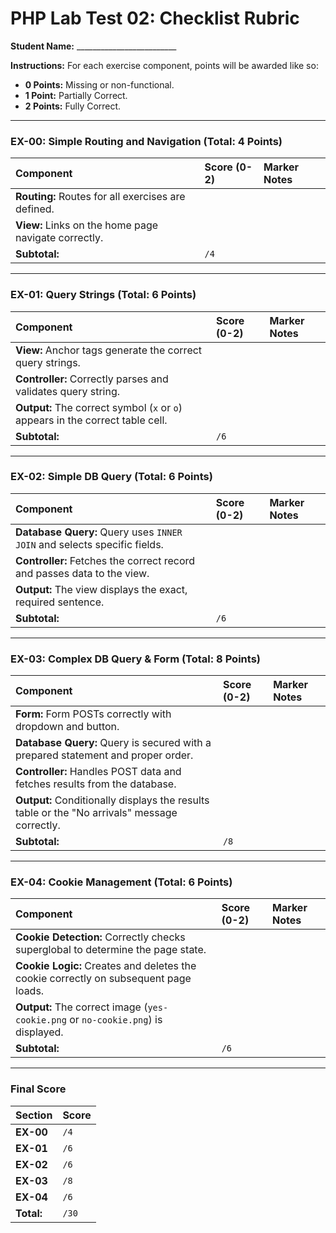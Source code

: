 # PHP Lab Test 02: Checklist Rubric

**Student Name:** _________________________

**Instructions:** For each exercise component, points will be awarded like so:

- **0 Points:** Missing or non-functional.
- **1 Point:** Partially Correct.
- **2 Points:** Fully Correct.

---

### EX-00: Simple Routing and Navigation (Total: 4 Points)

| Component | Score (0-2) | Marker Notes |
| :--- | :--- | :--- |
| **Routing:** Routes for all exercises are defined. | | |
| **View:** Links on the home page navigate correctly. | | |
| **Subtotal:** | `/4` | |

---

### EX-01: Query Strings (Total: 6 Points)

| Component | Score (0-2) | Marker Notes |
| :--- | :--- | :--- |
| **View:** Anchor tags generate the correct query strings. | | |
| **Controller:** Correctly parses and validates query string. | | |
| **Output:** The correct symbol (`x` or `o`) appears in the correct table cell. | | |
| **Subtotal:** | `/6` | |

---

### EX-02: Simple DB Query (Total: 6 Points)

| Component | Score (0-2) | Marker Notes |
| :--- | :--- | :--- |
| **Database Query:** Query uses `INNER JOIN` and selects specific fields. | | |
| **Controller:** Fetches the correct record and passes data to the view. | | |
| **Output:** The view displays the exact, required sentence. | | |
| **Subtotal:** | `/6` | |

---

### EX-03: Complex DB Query & Form (Total: 8 Points)

| Component | Score (0-2) | Marker Notes |
| :--- | :--- | :--- |
| **Form:** Form POSTs correctly with dropdown and button. | | |
| **Database Query:** Query is secured with a prepared statement and proper order. | | |
| **Controller:** Handles POST data and fetches results from the database. | | |
| **Output:** Conditionally displays the results table or the "No arrivals" message correctly. | | |
| **Subtotal:** | `/8` | |

---

### EX-04: Cookie Management (Total: 6 Points)

| Component | Score (0-2) | Marker Notes |
| :--- | :--- | :--- |
| **Cookie Detection:** Correctly checks superglobal to determine the page state. | | |
| **Cookie Logic:** Creates and deletes the cookie correctly on subsequent page loads. | | |
| **Output:** The correct image (`yes-cookie.png` or `no-cookie.png`) is displayed. | | |
| **Subtotal:** | `/6` | |

---

### Final Score

| Section | Score |
| :--- | :--- |
| **EX-00** | `/4` |
| **EX-01** | `/6` |
| **EX-02** | `/6` |
| **EX-03** | `/8` |
| **EX-04** | `/6` |
| **Total:** | `/30` |
